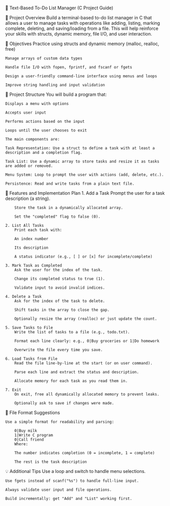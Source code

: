 📝 Text-Based To-Do List Manager (C Project Guide)


📌 Project Overview
    Build a terminal-based to-do list manager in C that allows a user to manage tasks with operations like adding, listing, marking complete, deleting, and saving/loading from a file. This will help reinforce your skills with structs, dynamic memory, file I/O, and user interaction.


🎯 Objectives
    Practice using structs and dynamic memory (malloc, realloc, free)

    Manage arrays of custom data types

    Handle file I/O with fopen, fprintf, and fscanf or fgets

    Design a user-friendly command-line interface using menus and loops

    Improve string handling and input validation


🧱 Project Structure
    You will build a program that:

    Displays a menu with options

    Accepts user input

    Performs actions based on the input

    Loops until the user chooses to exit

    The main components are:

    Task Representation: Use a struct to define a task with at least a description and a completion flag.

    Task List: Use a dynamic array to store tasks and resize it as tasks are added or removed.

    Menu System: Loop to prompt the user with actions (add, delete, etc.).

    Persistence: Read and write tasks from a plain text file.


🧩 Features and Implementation Plan
    1. Add a Task
        Prompt the user for a task description (a string).

        Store the task in a dynamically allocated array.

        Set the "completed" flag to false (0).

    2. List All Tasks
        Print each task with:

        An index number

        Its description

        A status indicator (e.g., [ ] or [x] for incomplete/complete)

    3. Mark Task as Completed
        Ask the user for the index of the task.

        Change its completed status to true (1).

        Validate input to avoid invalid indices.

    4. Delete a Task
        Ask for the index of the task to delete.

        Shift tasks in the array to close the gap.

        Optionally resize the array (realloc) or just update the count.

    5. Save Tasks to File
        Write the list of tasks to a file (e.g., todo.txt).

        Format each line clearly: e.g., 0|Buy groceries or 1|Do homework

        Overwrite the file every time you save.

    6. Load Tasks from File
        Read the file line-by-line at the start (or on user command).

        Parse each line and extract the status and description.

        Allocate memory for each task as you read them in.

    7. Exit
        On exit, free all dynamically allocated memory to prevent leaks.

        Optionally ask to save if changes were made.


💾 File Format Suggestions

    Use a simple format for readability and parsing:

        0|Buy milk
        1|Write C program
        0|Call friend
        Where:

        The number indicates completion (0 = incomplete, 1 = complete)

        The rest is the task description


💡 Additional Tips
    Use a loop and switch to handle menu selections.

    Use fgets instead of scanf("%s") to handle full-line input.

    Always validate user input and file operations.

    Build incrementally: get "Add" and "List" working first.


